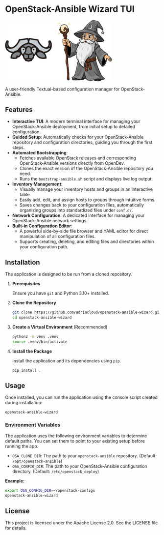 # OpenStack-Ansible Wizard TUI

<img src="img/logo.png" alt="drawing" width="350"/><br>

A user-friendly Textual-based configuration manager for OpenStack-Ansible.



## Features

-   **Interactive TUI**: A modern terminal interface for managing your OpenStack-Ansible deployment, from initial setup to detailed configuration.
-   **Guided Setup**: Automatically checks for your OpenStack-Ansible repository and configuration directories, guiding you through the first steps.
-   **Automated Bootstrapping**:
    -   Fetches available OpenStack releases and corresponding OpenStack-Ansible versions directly from OpenDev.
    -   Clones the exact version of the OpenStack-Ansible repository you need.
    -   Runs the `bootstrap-ansible.sh` script and displays live log output.
-   **Inventory Management**:
    -   Visually manage your inventory hosts and groups in an interactive table.
    -   Easily add, edit, and assign hosts to groups through intuitive forms.
    -   Saves changes back to your configuration files, automatically organizing groups into standardized files under `conf.d/`.
-   **Network Configuration**: A dedicated interface for managing your OpenStack-Ansible network settings.
-   **Built-in Configuration Editor**:
    -   A powerful side-by-side file browser and YAML editor for direct manipulation of all configuration files.
    -   Supports creating, deleting, and editing files and directories within your configuration path.

## Installation

The application is designed to be run from a cloned repository.

1.  **Prerequisites**

    Ensure you have `git` and Python 3.10+ installed.

2.  **Clone the Repository**

    ```bash
    git clone https://github.com/adriacloud/openstack-ansible-wizard.git
    cd openstack-ansible-wizard
    ```

3.  **Create a Virtual Environment** (Recommended)

    ```bash
    python3 -m venv .venv
    source .venv/bin/activate
    ```

4.  **Install the Package**

    Install the application and its dependencies using `pip`.

    ```bash
    pip install .
    ```

## Usage

Once installed, you can run the application using the console script created during installation:

```bash
openstack-ansible-wizard
```

### Environment Variables

The application uses the following environment variables to determine default paths. You can set them to point to your existing setup before running the app.

-   `OSA_CLONE_DIR`: The path to your `openstack-ansible` repository. (Default: `/opt/openstack-ansible`)
-   `OSA_CONFIG_DIR`: The path to your OpenStack-Ansible configuration directory. (Default: `/etc/openstack_deploy`)

**Example:**
```bash
export OSA_CONFIG_DIR=~/openstack-configs
openstack-ansible-wizard
```

## License

This project is licensed under the Apache License 2.0. See the LICENSE file for details.
